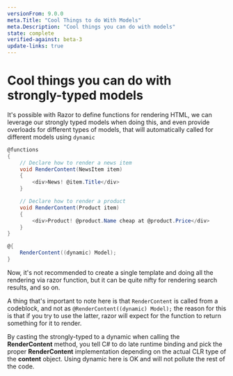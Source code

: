 ```yaml
---
versionFrom: 9.0.0
meta.Title: "Cool Things to do With Models"
meta.Description: "Cool things you can do with models"
state: complete
verified-against: beta-3
update-links: true
---
```

# Cool things you can do with strongly-typed models

It's possible with Razor to define functions for rendering HTML, we can leverage our strongly typed models when doing this, and even provide overloads for different types of models, that will automatically called for different models using `dynamic`

```csharp
@functions
{
	// Declare how to render a news item
	void RenderContent(NewsItem item)
	{
		<div>News! @item.Title</div>
	}

	// Declare how to render a product
	void RenderContent(Product item)
	{
		<div>Product! @product.Name cheap at @product.Price</div>
	}
}

@{
	RenderContent((dynamic) Model);
}
```

Now, it's not recommended to create a single template and doing all the rendering via razor function, but it can be quite nifty for rendering search results, and so on.

A thing that's important to note here is that `RenderContent` is called from a codeblock, and not as `@RenderContent((dynamic) Model);` the reason for this is that if you try to use the latter, razor will expect for the function to return something for it to render.

By casting the strongly-typed to a dynamic when calling the **RenderContent** method, you tell C# to do late runtime binding and pick the proper **RenderContent** implementation depending on the actual CLR type of the **content** object. Using dynamic here is OK and will not pollute the rest of the code.